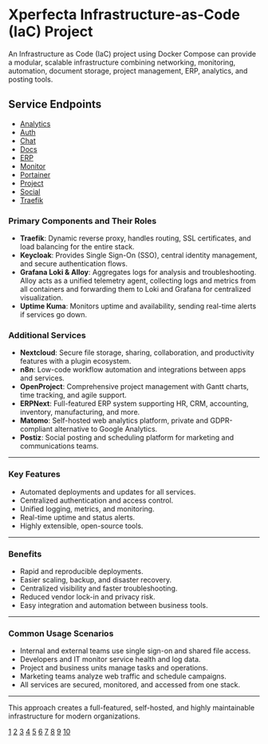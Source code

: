 # Xperfecta Infrastructure-as-Code (IaC) Project

An Infrastructure as Code (IaC) project using Docker Compose can provide a modular, scalable infrastructure combining networking, monitoring, automation, document storage, project management, ERP, analytics, and posting tools.

## Service Endpoints

- [Analytics](https://analytics.sublimecyb.org)
- [Auth](https://auth.sublimecyb.org)
- [Chat](https://chat.sublimecyb.org)
- [Docs](https://docs.sublimecyb.org)
- [ERP](https://erp.sublimecyb.org)
- [Monitor](https://monitor.sublimecyb.org)
- [Portainer](https://portainer.sublimecyb.org)
- [Project](https://project.sublimecyb.org)
- [Social](https://social.sublimecyb.org)
- [Traefik](https://traefik.sublimecyb.org)


### Primary Components and Their Roles

- **Traefik**: Dynamic reverse proxy, handles routing, SSL certificates, and load balancing for the entire stack.
- **Keycloak**: Provides Single Sign-On (SSO), central identity management, and secure authentication flows.
- **Grafana Loki & Alloy**: Aggregates logs for analysis and troubleshooting. Alloy acts as a unified telemetry agent, collecting logs and metrics from all containers and forwarding them to Loki and Grafana for centralized visualization.
- **Uptime Kuma**: Monitors uptime and availability, sending real-time alerts if services go down.

### Additional Services

- **Nextcloud**: Secure file storage, sharing, collaboration, and productivity features with a plugin ecosystem.
- **n8n**: Low-code workflow automation and integrations between apps and services.
- **OpenProject**: Comprehensive project management with Gantt charts, time tracking, and agile support.
- **ERPNext**: Full-featured ERP system supporting HR, CRM, accounting, inventory, manufacturing, and more.
- **Matomo**: Self-hosted web analytics platform, private and GDPR-compliant alternative to Google Analytics.
- **Postiz**: Social posting and scheduling platform for marketing and communications teams.

***

### Key Features

- Automated deployments and updates for all services.
- Centralized authentication and access control.
- Unified logging, metrics, and monitoring.
- Real-time uptime and status alerts.
- Highly extensible, open-source tools.

***

### Benefits

- Rapid and reproducible deployments.
- Easier scaling, backup, and disaster recovery.
- Centralized visibility and faster troubleshooting.
- Reduced vendor lock-in and privacy risk.
- Easy integration and automation between business tools.

***

### Common Usage Scenarios

- Internal and external teams use single sign-on and shared file access.
- Developers and IT monitor service health and log data.
- Project and business units manage tasks and operations.
- Marketing teams analyze web traffic and schedule campaigns.
- All services are secured, monitored, and accessed from one stack.

***

This approach creates a full-featured, self-hosted, and highly maintainable infrastructure for modern organizations.

[1](https://grafana.com/docs/learning-journeys/send-traces-alloy/value-of-traces-and-alloy/)
[2](https://betterstack.com/community/comparisons/traefik-monitoring-tools/)
[3](https://devopscube.com/grafana-loki-architecture/)
[4](https://www.reddit.com/r/Traefik/comments/1dsuzz9/monitor_traefik_with_grafana_prometheus_loki/)
[5](https://cloudpap.com/blog/uptime-kuma-and-grafana/)
[6](https://www.youtube.com/watch?v=E654LPrkCjo)
[7](https://grafana.com/docs/enterprise-logs/latest/send-data/alloy/)
[8](https://www.paulsblog.dev/use-docker-uptime-kuma-and-traefik-to-monitor-your-website/)
[9](https://github.com/vtatarin/lgtm)
[10](https://www.reddit.com/r/devops/comments/129vxcz/what_are_you_favorite_dashboard_tools_stack_and/)